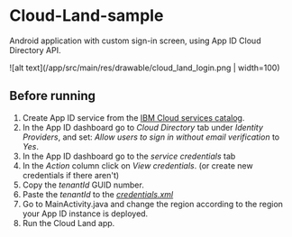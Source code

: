 # Cloud-Land-sample
Android application with custom sign-in screen, using App ID Cloud Directory API.

![alt text](/app/src/main/res/drawable/cloud_land_login.png | width=100)

## Before running 
1. Create App ID service from the [IBM Cloud services catalog](https://console.bluemix.net/catalog/services/app-id?taxonomyNavigation=apps).
2. In the App ID dashboard go to _Cloud Directory_ tab under _Identity Providers_, and set: _Allow users to sign in without email verification_ to _Yes_.
2. In the App ID dashboard go to the _service credentials_ tab
3. In the _Action_ column click on _View credentials_. (or create new credentials if there aren't)
4. Copy the _tenantId_ GUID number.
5. Paste the _tenantId_ to the [_credentials.xml_](/app/src/main/res/values/credentials.xml)
6. Go to MainActivity.java and change the region according to the region your App ID instance is deployed.
7. Run the Cloud Land app.
